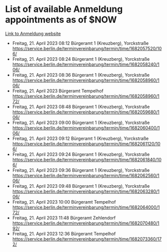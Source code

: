 # List of available Anmeldung appointments as of $NOW
[Link to Anmeldung website](https://service.berlin.de/terminvereinbarung/termin/tag.php?termin=1&anliegen[]=120686&dienstleisterlist=122210,122217,327316,122219,327312,122227,327314,122231,327346,122243,327348,122254,122252,329742,122260,329745,122262,329748,122271,327278,122273,327274,122277,327276,330436,122280,327294,122282,327290,122284,327292,122291,327270,122285,327266,122286,327264,122296,327268,150230,329760,122297,327286,122294,327284,122312,329763,122314,329775,122304,327330,122311,327334,122309,327332,317869,122281,327352,122279,329772,122283,122276,327324,122274,327326,122267,329766,122246,327318,122251,327320,122257,327322,122208,327298,122226,327300&herkunft=http%3A%2F%2Fservice.berlin.de%2Fdienstleistung%2F120686%2F)
- Freitag, 21. April 2023 08:12 Bürgeramt 1 (Kreuzberg), Yorckstraße https://service.berlin.de/terminvereinbarung/termin/time/1682057520/106/
- Freitag, 21. April 2023 08:24 Bürgeramt 1 (Kreuzberg), Yorckstraße https://service.berlin.de/terminvereinbarung/termin/time/1682058240/106/
- Freitag, 21. April 2023 08:36 Bürgeramt 1 (Kreuzberg), Yorckstraße https://service.berlin.de/terminvereinbarung/termin/time/1682058960/106/
- Freitag, 21. April 2023  Bürgeramt Tempelhof https://service.berlin.de/terminvereinbarung/termin/time/1682058960/172/
- Freitag, 21. April 2023 08:48 Bürgeramt 1 (Kreuzberg), Yorckstraße https://service.berlin.de/terminvereinbarung/termin/time/1682059680/106/
- Freitag, 21. April 2023 09:00 Bürgeramt 1 (Kreuzberg), Yorckstraße https://service.berlin.de/terminvereinbarung/termin/time/1682060400/106/
- Freitag, 21. April 2023 09:12 Bürgeramt 1 (Kreuzberg), Yorckstraße https://service.berlin.de/terminvereinbarung/termin/time/1682061120/106/
- Freitag, 21. April 2023 09:24 Bürgeramt 1 (Kreuzberg), Yorckstraße https://service.berlin.de/terminvereinbarung/termin/time/1682061840/106/
- Freitag, 21. April 2023 09:36 Bürgeramt 1 (Kreuzberg), Yorckstraße https://service.berlin.de/terminvereinbarung/termin/time/1682062560/106/
- Freitag, 21. April 2023 09:48 Bürgeramt 1 (Kreuzberg), Yorckstraße https://service.berlin.de/terminvereinbarung/termin/time/1682063280/106/
- Freitag, 21. April 2023 10:00 Bürgeramt Tempelhof https://service.berlin.de/terminvereinbarung/termin/time/1682064000/172/
- Freitag, 21. April 2023 11:48 Bürgeramt Zehlendorf https://service.berlin.de/terminvereinbarung/termin/time/1682070480/192/
- Freitag, 21. April 2023 12:36 Bürgeramt Tempelhof https://service.berlin.de/terminvereinbarung/termin/time/1682073360/172/
